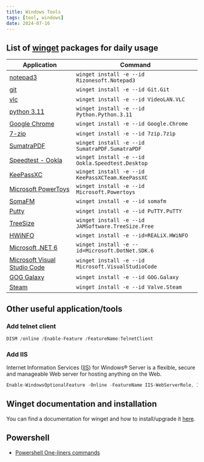 ```yaml
---
title: Windows Tools
tags: [tool, windows]
date: 2024-07-16
---
```


## List of [winget](./winget) packages for daily usage

<!--more-->

| Application              | Command                                         |
| ------------------------ | ----------------------------------------------- |
| [notepad3](https://rizonesoft.com/downloads/notepad3/) | ```winget install -e --id Rizonesoft.Notepad3``` |
| [git](https://git-scm.com/) | ```winget install -e --id Git.Git``` |
| [vlc](https://www.videolan.org/) | ```winget install -e --id VideoLAN.VLC``` |
| [python 3.11](https://www.python.org/) | ```winget install -e --id Python.Python.3.11``` |
| [Google Chrome](https://www.google.com/chrome/) | ```winget install -e --id Google.Chrome``` |
| [7-zip](https://www.7-zip.org/) | ```winget install -e --id 7zip.7zip``` |
| [SumatraPDF](https://www.sumatrapdfreader.org/free-pdf-reader) | ```winget install -e --id SumatraPDF.SumatraPDF``` |
| [Speedtest - Ookla](https://www.speedtest.net/apps/desktop) | ```winget install -e --id Ookla.Speedtest.Desktop``` |
| [KeePassXC](https://keepassxc.org/) | ```winget install -e --id KeePassXCTeam.KeePassXC``` |
| [Microsoft PowerToys](https://learn.microsoft.com/en-us/windows/powertoys/) | ```winget install -e --id Microsoft.Powertoys``` |
| [SomaFM](https://somafm.com/) | ```winget install -e --id somafm``` |
| [Putty](https://www.putty.org/) | ```winget install -e --id PuTTY.PuTTY``` |
| [TreeSize](https://www.jam-software.com/treesize_free) | ```winget install -e --id JAMSoftware.TreeSize.Free``` |
| [HWiNFO](https://www.hwinfo.com/) | ```winget install -e --id=REALiX.HWiNFO``` |
| [Microsoft .NET 6](https://dotnet.microsoft.com/en-us/download/dotnet/6.0) | ```winget install -e --id=Microsoft.DotNet.SDK.6``` |
| [Microsoft Visual Studio Code](https://code.visualstudio.com/) | ```winget install -e --id Microsoft.VisualStudioCode``` |
| [GOG Galaxy](https://www.gog.com/galaxy) | ```winget install -e --id GOG.Galaxy``` |
| [Steam](https://store.steampowered.com/) | ```winget install -e --id Valve.Steam``` |

## Other useful application/tools

### Add telnet client

```powershell
DISM /online /Enable-Feature /FeatureName:TelnetClient
```

### Add IIS

Internet Information Services ([IIS](https://www.iis.net/)) for Windows® Server is a flexible, secure and manageable Web server for hosting anything on the Web.

```powershell
Enable-WindowsOptionalFeature -Online -FeatureName IIS-WebServerRole, IIS-WebServer, IIS-CommonHttpFeatures, IIS-ManagementConsole, IIS-HttpErrors, IIS-HttpRedirect, IIS-WindowsAuthentication, IIS-StaticContent, IIS-DefaultDocument, IIS-HttpCompressionStatic, IIS-DirectoryBrowsing
```

## Winget documentation and installation

You can find a documentation for winget and how to install/upgrade it [here](./winget).

## Powershell

* [Powershell One-liners commands](https://fishilico.github.io/generic-config/windows/oneliners-commands.html#basic-powershell-commands)